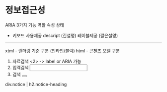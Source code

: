 # 정보접근성
ARIA 3가지 기능
 역할
 속성
 상태


 - 키보드 사용제공
 descript  (긴설명)
 레이블제공 (짤은설명)

-----

xtml - 랜더링 기준 구분 (인라인/블럭)
html - 콘첸츠 모델 구분



1. 자료검색 <2>   -> label or ARIA 가능
2. 입력검색 <input>
3. 검색    <button>


 div.notice
  | h2.notice-heading
